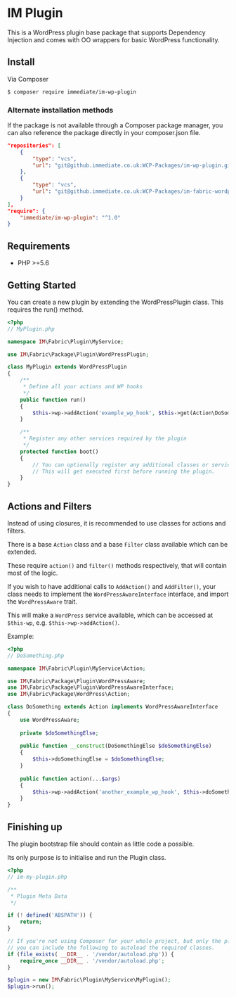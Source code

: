 # IM Plugin
This is a WordPress plugin base package that supports Dependency Injection and comes with OO wrappers for basic WordPress functionality.

## Install
Via Composer
``` bash
$ composer require immediate/im-wp-plugin
```

### Alternate installation methods
If the package is not available through a Composer package manager, you can also reference the package directly in your composer.json file.
``` json
"repositories": [
    {
        "type": "vcs",
        "url": "git@github.immediate.co.uk:WCP-Packages/im-wp-plugin.git"
    },
    {
        "type": "vcs",
        "url": "git@github.immediate.co.uk:WCP-Packages/im-fabric-wordpress.git"
    }
],
"require": {
    "immediate/im-wp-plugin": "^1.0"
}
```

## Requirements
- PHP >=5.6

## Getting Started
You can create a new plugin by extending the WordPressPlugin class. This requires the run() method.
```php
<?php
// MyPlugin.php

namespace IM\Fabric\Plugin\MyService;

use IM\Fabric\Package\Plugin\WordPressPlugin;

class MyPlugin extends WordPressPlugin
{
    /**
     * Define all your actions and WP hooks
     */
    public function run()
    {
        $this->wp->addAction('example_wp_hook', $this->get(Action\DoSomething::class));
    }

    /**
     * Register any other services required by the plugin
     */
    protected function boot()
    {
        // You can optionally register any additional classes or services required by this plugin.
        // This will get executed first before running the plugin.        
    }
}

```
## Actions and Filters
Instead of using closures, it is recommended to use classes for actions and filters.

There is a base `Action` class and a base `Filter` class available which can be extended.

These require `action()` and `filter()` methods respectively, that will contain most of the logic.

If you wish to have additional calls to `AddAction()` and `AddFilter()`, your class needs to implement
the `WordPressAwareInterface` interface, and import the `WordPressAware` trait.

This will make a `WordPress` service available, which can be accessed at `$this-wp`, e.g. `$this->wp->addAction()`.

Example:
```php
<?php
// DoSomething.php

namespace IM\Fabric\Plugin\MyService\Action;

use IM\Fabric\Package\Plugin\WordPressAware;
use IM\Fabric\Package\Plugin\WordPressAwareInterface;
use IM\Fabric\Package\WordPress\Action;

class DoSomething extends Action implements WordPressAwareInterface
{
    use WordPressAware;
    
    private $doSomethingElse;
    
    public function __construct(DoSomethingElse $doSomethingElse)
    {
        $this->doSomethingElse = $doSomethingElse;        
    }
    
    public function action(...$args)
    {
        $this->wp->addAction('another_example_wp_hook', $this->doSomethingElse);
    }
}

```

## Finishing up
The plugin bootstrap file should contain as little code a possible.

Its only purpose is to initialise and run the Plugin class.
```php
<?php
// im-my-plugin.php

/**
 * Plugin Meta Data
 */

if (! defined('ABSPATH')) {
    return;
}

// If you're not using Composer for your whole project, but only the plugin,
// you can include the following to autoload the required classes.
if (file_exists( __DIR__ . '/vendor/autoload.php')) {
    require_once __DIR__ . '/vendor/autoload.php';
}

$plugin = new IM\Fabric\Plugin\MyService\MyPlugin();
$plugin->run();

```
